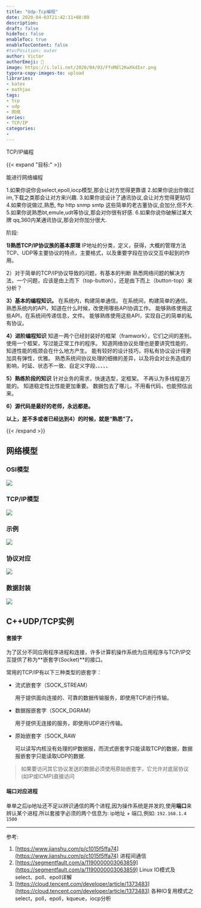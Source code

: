 ```yaml
---
title: "Udp-Tcp编程"
date: 2020-04-03T21:42:11+08:00
description:
draft: false
hideToc: false
enableToc: true
enableTocContent: false
#tocPosition: outer
author: Victor
authorEmoji: 👻
image: https://i.loli.net/2020/04/03/FfoM8l2KwXkdIxr.png
typora-copy-images-to: upload
libraries:
- katex
- mathjax
tags:
- tcp
- udp
- 网络
series:
- TCP/IP
categories:
-
---
```




TCP/IP编程

<!--more-->



{{< expand "目标:" >}}

能进行网络编程

1.如果你说你会select,epoll,iocp模型,那会让对方觉得更靠谱
2.如果你说出你做过im,下载之类那会让对方来兴趣.
3.如果你说设计了通讯协议,会让对方觉得更贴切
4.如果你说做过,熟悉, ftp http snmp smtp 这些简单的老古董协议,会加分,但不大.
5.如果你说熟悉bt,emule,udt等协议,那会对你很有好感.
6.如果你说你破解过某大牌 qq,360内某通讯协议,那会对你加分很大.

阶段:

**1)熟悉TCP/IP协议族的基本原理**
IP地址的分类，定义，获得，大概的管理方法
TCP、UDP等主要协议的特点，主要格式，以及重要字段在协议交互中起到的作用。

2）对于简单的TCP/IP协议导致的问题，有基本的判断
熟悉网络问题的解决方法，一个问题，应该是由上而下（top-button），还是由下而上（button-top）来分析？

**3）基本的编程知识。**
在系统内，构建简单通信。
在系统间，构建简单的通信。
熟悉系统内的API，知道在什么时候，改使用哪些API协调工作。
能够熟练使用这些API，在系统间传递信息，文件。
能够熟练使用这些API，实现自己的简单的私有协议。

**4）进阶编程知识**
知道一两个已经封装好的框架（framwork），它们之间的差别。
使用一个框架，写过能正常工作的程序。
知道网络协议处理也是要讲究性能的，知道性能的瓶颈会在什么地方产生。
能有较好的设计技巧，将私有协议设计得更加具有弹性，优雅。
熟悉系统间协议处理的细微的差异，以及将会对业务造成的影响，时延、状态不一致、自定义字段、、、、、

**5）熟练阶段的知识**
针对业务的需求，快速选型，定框架。
不再认为多线程是万能的。
知道稳定性比性能更加重要。
数据包去了哪儿，不用看代码，也能预估出来。

**6）源代码是最好的老师，永远都是。**

**以上，差不多或者已经达到4）的时候，就是“熟悉”了。**

{{< /expand >}}

## 网络模型

### OSI模型

![](https://i.loli.net/2020/04/03/5JOsFazQ2Xl3V7N.png)

### TCP/IP模型

![](https://i.loli.net/2020/04/03/AXoVFsOk5lrBiJt.png)



### 示例

![](https://i.loli.net/2020/04/03/uL3EYaxQCty9JmP.png)

### 协议对应

![](https://i.loli.net/2020/04/03/OCMKFyAoNvbmDwQ.png)

### 数据封装

![](https://i.loli.net/2020/04/03/8ZFcK6OiEvdejAp.png)



## C++UDP/TCP实例

#### 套接字

为了区分不同应用程序进程和连接，许多计算机操作系统为应用程序与TCP/IP交互提供了称为**嵌套字(Socket)**的接口。

常用的TCP/IP有以下三种类型的嵌套字：

* 流式嵌套字（SOCK_STREAM）

  用于提供面向连接的、可靠的数据传输服务，即使用TCP进行传输。

* 数据报嵌套字（SOCK_DGRAM）

  用于提供无连接的服务，即使用UDP进行传输。

* 原始嵌套字（SOCK_RAW

  可以读写内核没有处理的IP数据报，而流式嵌套字只能读取TCP的数据，数据报嵌套字只能读取UDP的数据.

> 如果要访问其它协议发送的数据必须使用原始嵌套字，它允许对底层协议(如IP或ICMP)直接访问

#### 端口对应进程

单单之后ip地址还不足以辨识通信的两个进程,因为操作系统是并发的,使用**端口**来辨认某个进程.所以套接字必须的两个信息为: ip地址 + 端口,例如: `192.168.1.4 1500`





---

参考:

1. [https://www.jianshu.com/p/c1015f5ffa74](https://www.jianshu.com/p/c1015f5ffa74) 进程间通信
2. [https://segmentfault.com/a/1190000003063859](https://segmentfault.com/a/1190000003063859)  Linux IO模式及 select、poll、epoll详解
3. [https://cloud.tencent.com/developer/article/1373483](https://cloud.tencent.com/developer/article/1373483) 各种IO复用模式之select，poll，epoll，kqueue，iocp分析
